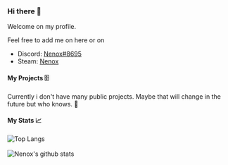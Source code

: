 ### Hi there 👋

Welcome on my profile.

Feel free to add me on here or on
- Discord: [Nenox#8695](https://support.discord.com/hc/en-us/articles/218344397-How-do-I-add-my-friend-to-my-friends-list)
- Steam: [Nenox](https://steamcommunity.com/id/nenoxsoft/)

#### My Projects 🗄️

Currently i don't have many public projects. Maybe that will change in the future but who knows. 🤔

#### My Stats 📈

![Top Langs](https://github-readme-stats.vercel.app/api/top-langs/?username=NenoxAG&layout=compact)
<br><br>
![Nenox's github stats](https://github-readme-stats.vercel.app/api?username=NenoxAG&count_private=true&show_icons=true)

<!--
**NenoxAG/NenoxAG** is a ✨ _special_ ✨ repository because its `README.md` (this file) appears on your GitHub profile.

Here are some ideas to get you started:

- 🔭 I’m currently working on ...
- 🌱 I’m currently learning ...
- 👯 I’m looking to collaborate on ...
- 🤔 I’m looking for help with ...
- 💬 Ask me about ...
- 📫 How to reach me: ...
- 😄 Pronouns: ...
- ⚡ Fun fact: ...
-->
